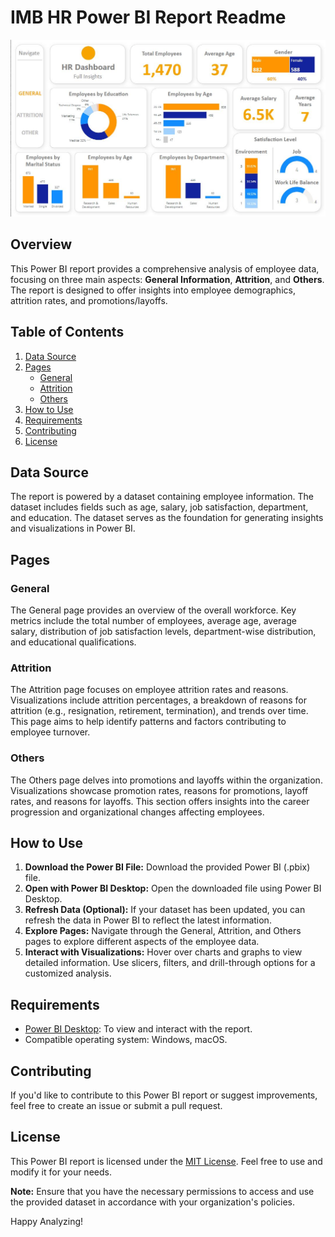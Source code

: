 # IMB HR Power BI Report Readme

![text_image](report_img.JPG)

## Overview

This Power BI report provides a comprehensive analysis of employee data, focusing on three main aspects: **General Information**, **Attrition**, and **Others**. The report is designed to offer insights into employee demographics, attrition rates, and promotions/layoffs.

## Table of Contents

1. [Data Source](#data-source)
2. [Pages](#pages)
   - [General](#general)
   - [Attrition](#attrition)
   - [Others](#others)
3. [How to Use](#how-to-use)
4. [Requirements](#requirements)
5. [Contributing](#contributing)
6. [License](#license)

## Data Source

The report is powered by a dataset containing employee information. The dataset includes fields such as age, salary, job satisfaction, department, and education. The dataset serves as the foundation for generating insights and visualizations in Power BI.

## Pages

### General

The General page provides an overview of the overall workforce. Key metrics include the total number of employees, average age, average salary, distribution of job satisfaction levels, department-wise distribution, and educational qualifications.

### Attrition

The Attrition page focuses on employee attrition rates and reasons. Visualizations include attrition percentages, a breakdown of reasons for attrition (e.g., resignation, retirement, termination), and trends over time. This page aims to help identify patterns and factors contributing to employee turnover.

### Others

The Others page delves into promotions and layoffs within the organization. Visualizations showcase promotion rates, reasons for promotions, layoff rates, and reasons for layoffs. This section offers insights into the career progression and organizational changes affecting employees.

## How to Use

1. **Download the Power BI File:** Download the provided Power BI (.pbix) file.
2. **Open with Power BI Desktop:** Open the downloaded file using Power BI Desktop.
3. **Refresh Data (Optional):** If your dataset has been updated, you can refresh the data in Power BI to reflect the latest information.
4. **Explore Pages:** Navigate through the General, Attrition, and Others pages to explore different aspects of the employee data.
5. **Interact with Visualizations:** Hover over charts and graphs to view detailed information. Use slicers, filters, and drill-through options for a customized analysis.

## Requirements

- [Power BI Desktop](https://powerbi.microsoft.com/desktop/): To view and interact with the report.
- Compatible operating system: Windows, macOS.

## Contributing

If you'd like to contribute to this Power BI report or suggest improvements, feel free to create an issue or submit a pull request.

## License

This Power BI report is licensed under the [MIT License](LICENSE.md). Feel free to use and modify it for your needs.

**Note:** Ensure that you have the necessary permissions to access and use the provided dataset in accordance with your organization's policies.

Happy Analyzing!
